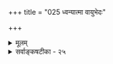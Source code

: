+++
title = "025 ध्वन्यात्मा वायुभेदः"

+++
<details><summary>मूलम्</summary>

ध्वन्यात्मा वायुभेदः श्रुतिविषयतयाऽपाठि तौतातिताद्यैः तद्वत् पञ्चाशदेते समकरणतया वर्णिताः किं न वर्णाः ।  
तैव्र्यादिर्वर्णधर्मो नियत इति यथादर्शनं स्थापनीयं स्पर्शादौ चैवमिष्टं तदिह न सुलभा द्रव्यता नित्यता च ॥ २५ ॥
</details>

<details><summary>सर्वाङ्कषटीका - २५</summary>

गुणिनोद ध्वनिस्तु वायोर्गुण इति वादमपि विमृशति – ध्वन्यात्मेति । **ध्वन्यात्मा** =ध्वनिस्वरूपः दौ इति **वायुभेदः** = वायुविशेषः **श्रुतिविषयतया** = श्रोत्रग्राह्यतया **तौतातिताद्यैः** = कौमारिलाद्यैः **अपाठि** =अभ्य- धायि । 'कौमारिलः' इत्यत्र व्यञ्जनस्थाने ककारं निष्कास्य तकारयोजनया 'तौतातितः” इति व्यङ्गयं नाम कृतं बौद्धैः । एवञ्चेत्, तद्वत्-तथैव एते पञ्चाशत् वर्णाः **समकरणतया** = समानेन्द्रियग्राह्यतया किं न **वर्णिताः** = कुतो न वर्ण्यन्ते ? तीव्रत्वमन्दत्वादयः वायुगता एव विकाराः तत्सन्निहिते वर्णे आरोप्यन्त इतिवत् कवर्गटवर्गाद्यक्षराणां कण्ठताल्वादिसमानकरणव्यङ्ग्यत्वात् करणगता एव वर्णभेदाः, सर्वेषामाधारभूतो नाद एक एवेति वर्णभेदोऽपि कल्पित इति कुतो न स्यात् । अतः **तैक्र्यादिः** = तीव्रत्वमन्दत्वादिः नियतः वर्णधर्मः व्यवस्थितः वर्णानामेव धर्माः, न तु वायोः इति **यथादर्शनम्** = यथानुभवम् स्थापनीयम्, नो । चेत्, **एवमेव** = महत्तारतम्यम् स्पर्शादौ च दुरालभास्पर्शतूलिकास्पर्शादौ **इष्टम्** = सर्वसंमतम् । तद्वदेवात्र **स्पर्शादौ** = कादिमावसानान्ते, तदुपलक्षिते व्यञ्जने चास्तु तारतम्यम् । नो चेत् ककारादिपञ्चाशद्वर्णभेदोऽपि न स्यात्, नाद एक एवावशिष्येतेति वेदा अपि केवलं नादरूपा इति स्यात् । ततश्च वेदसंरक्षणार्थं प्रवृत्तस्य 'विनायकं प्रकुर्वाणो रचयामास वानरम्' इतिवत् नादसंरक्षणमेव कृतं स्यात् । न चात्रेष्टापत्तिः, व्यञ्जनानां स्वतः स्थानाभावादिति वाच्यम्, वेदस्य नादमात्रावशेषे इन्द्राग्न्यादिपदानां सप्रवृत्तिनिमित्तानां तिलाञ्जलिप्रसङ्गात्, न चात्रापीष्टापत्तिः, प्रणवविस्तारत्वाद्वेदस्य, प्रणवस्य नादरूपस्यैव पर्याप्तत्वात् । 'ओंकार एवेदं सर्वम्' इति हि **श्रुतिः** = इति चेत्, सत्यम् । परं तु - 

386. 

717 

[ शब्दनित्यत्वं न वेदप्रामाण्याङ्गम् ] 

शब्दानित्यत्वतोऽपि श्रुतिषु न विलयः स्यात् क्रमव्यक्तिनीत्या तन्नित्यत्वे च काव्यादिकमपि न कथं नित्यमित्यभ्युपैषि । तस्मान्नित्यैकरूपक्रमनियमवशान्नित्यभावः श्रुतीनाम् 

ईशोऽप्यध्यापको नः परमतिचकितैर्वर्णनित्यत्वमुक्तम् ॥26॥ 



अश्वस्तना ये ऋषयस्तेषामुक्तिरियं भवेत् । प्रणवस्य तु माहात्म्यं को वा जानाति तत्त्वतः ॥ भुक्त्वाऽऽकण्ठं शयानानां तूद्गारः प्रणवो भवेत् । इति स्याच्चेद्गतिः का ते विरम त्वं विचारतः ॥ 

अतोऽङ्गीक्रियते चेत्, सर्वमङ्गीक्रियताम् त्यज्यते चेत्, सर्वं त्यज्यताम् । न चार्धजरती युक्ता । 

**तत्** = तस्मात् **इह** = वर्णेषु द्रव्यता नित्यता च न सुलभा ॥ 

कियद्विजृंभते भट्टः द्रष्टव्यं श्लोकवार्तिके । वेदनित्यत्वसिद्ध्यर्थं हन्त श्रद्धा गरीयसी ॥ कर्मकाण्डप्रक्रिया तु तादृश्यासीत्तदा किल । तत्र श्रद्धादिरक्षार्थं तत्प्रयत्नस्तथाऽभवत् ॥ 

श्रद्धैव तस्य च श्लाघ्या, तर्ककर्कशता न च । स्मर तर्काप्रतिष्ठानं ध्यायस्व सततं हरिम् ॥ २५ ॥
</details>

